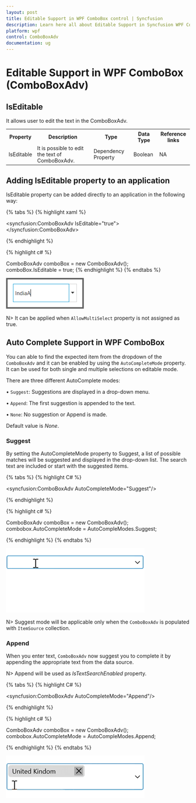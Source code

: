 ```yaml
---
layout: post
title: Editable Support in WPF ComboBox control | Syncfusion
description: Learn here all about Editable Support in Syncfusion WPF ComboBox (ComboBoxAdv) control, its elements and more.
platform: wpf
control: ComboBoxAdv
documentation: ug
---
```


# Editable Support in WPF ComboBox (ComboBoxAdv)

## IsEditable

It allows user to edit the text in the ComboBoxAdv.

<table>
<tr>
<th>
Property</th><th>
Description</th><th>
Type</th><th>
Data Type</th><th>
Reference links</th></tr>
<tr>
<td>
IsEditable </td><td>
It is possible to edit the text of ComboBoxAdv.</td><td>
Dependency Property</td><td>
Boolean</td><td>
NA</td></tr>
</table>

## Adding IsEditable property to an application 

IsEditable property can be added directly to an application in the following way: 

{% tabs %}
{% highlight xaml %}

<syncfusion:ComboBoxAdv IsEditable="true"></syncfusion:ComboBoxAdv>

{% endhighlight %}

{% highlight c# %}

ComboBoxAdv comboBox = new ComboBoxAdv();       
comboBox.IsEditable = true;
{% endhighlight %}
{% endtabs %}

![Adding IsEditable property to an application](ComboBoxAdv_images/ComboBoxAdv_img12.png)

N> It can be applied when `AllowMultiSelect` property is not assigned as true.

## Auto Complete Support in WPF ComboBox

You can able to find the expected item from the dropdown of the `ComboBoxAdv` and it can be enabled by using the `AutoCompleteMode` property. It can be used for both single and multiple selections on editable mode. 

 There are three different AutoComplete modes: 

•	`Suggest`: Suggestions are displayed in a drop-down menu.

•	`Append`: The first suggestion is appended to the text.

•	`None`: No suggestion or Append is made.

Default value is *None*.

### Suggest

By setting the AutoCompleteMode property to Suggest, a list of possible matches will be suggested and displayed in the drop-down list. The search text are included or start with the suggested items.

{% tabs %}
{% highlight C# %}

<syncfusion:ComboBoxAdv AutoCompleteMode="Suggest"/>

{% endhighlight %}

{% highlight c# %}

ComboBoxAdv comboBox = new ComboBoxAdv();       
combobox.AutoCompleteMode = AutoCompleModes.Suggest;

{% endhighlight %}
{% endtabs %}

![WPF ComboBoxAdv AutoComplete Suggest Mode](ComboBoxAdv_images/WPF-ComboBoxAdv-AutoComplete-Suggest-Mode.gif)

N> Suggest mode will be applicable only when the `ComboBoxAdv` is populated with `ItemSource` collection.

### Append

When you enter text, `ComboBoxAdv` now suggest you to complete it by appending the appropriate text from the data source. 

N> Append will be used as *IsTextSearchEnabled* property.

{% tabs %}
{% highlight C# %}

<syncfusion:ComboBoxAdv AutoCompleteMode="Append"/>

{% endhighlight %}

{% highlight c# %}

ComboBoxAdv comboBox = new ComboBoxAdv();       
combobox.AutoCompleteMode = AutoCompleModes.Append;

{% endhighlight %}
{% endtabs %}

![WPF ComboBoxAdv AutoComplete Append Mode](ComboBoxAdv_images/WPF-ComboBoxAdv-AutoComplete-Append-Mode.gif)
